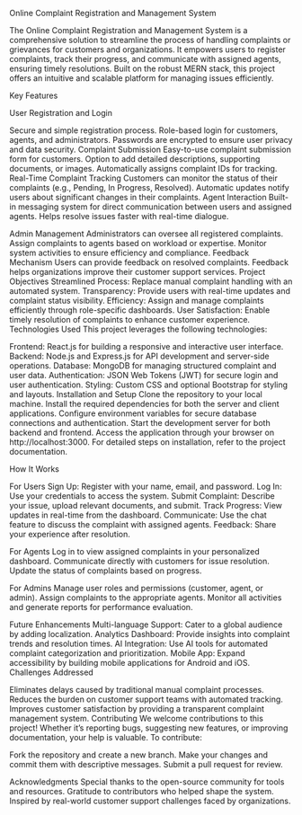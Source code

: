 Online Complaint Registration and Management System

The Online Complaint Registration and Management System is a comprehensive solution to streamline the process of handling complaints or grievances for customers and organizations. It empowers users to register complaints, track their progress, and communicate with assigned agents, ensuring timely resolutions. Built on the robust MERN stack, this project offers an intuitive and scalable platform for managing issues efficiently.

Key Features

User Registration and Login

Secure and simple registration process.
Role-based login for customers, agents, and administrators.
Passwords are encrypted to ensure user privacy and data security.
Complaint Submission
Easy-to-use complaint submission form for customers.
Option to add detailed descriptions, supporting documents, or images.
Automatically assigns complaint IDs for tracking.
Real-Time Complaint Tracking
Customers can monitor the status of their complaints (e.g., Pending, In Progress, Resolved).
Automatic updates notify users about significant changes in their complaints.
Agent Interaction
Built-in messaging system for direct communication between users and assigned agents.
Helps resolve issues faster with real-time dialogue.

Admin Management
Administrators can oversee all registered complaints.
Assign complaints to agents based on workload or expertise.
Monitor system activities to ensure efficiency and compliance.
Feedback Mechanism
Users can provide feedback on resolved complaints.
Feedback helps organizations improve their customer support services.
Project Objectives
Streamlined Process: Replace manual complaint handling with an automated system.
Transparency: Provide users with real-time updates and complaint status visibility.
Efficiency: Assign and manage complaints efficiently through role-specific dashboards.
User Satisfaction: Enable timely resolution of complaints to enhance customer experience.
Technologies Used
This project leverages the following technologies:

Frontend: React.js for building a responsive and interactive user interface.
Backend: Node.js and Express.js for API development and server-side operations.
Database: MongoDB for managing structured complaint and user data.
Authentication: JSON Web Tokens (JWT) for secure login and user authentication.
Styling: Custom CSS and optional Bootstrap for styling and layouts.
Installation and Setup
Clone the repository to your local machine.
Install the required dependencies for both the server and client applications.
Configure environment variables for secure database connections and authentication.
Start the development server for both backend and frontend.
Access the application through your browser on http://localhost:3000.
For detailed steps on installation, refer to the project documentation.

How It Works

For Users
Sign Up: Register with your name, email, and password.
Log In: Use your credentials to access the system.
Submit Complaint: Describe your issue, upload relevant documents, and submit.
Track Progress: View updates in real-time from the dashboard.
Communicate: Use the chat feature to discuss the complaint with assigned agents.
Feedback: Share your experience after resolution.

For Agents
Log in to view assigned complaints in your personalized dashboard.
Communicate directly with customers for issue resolution.
Update the status of complaints based on progress.

For Admins
Manage user roles and permissions (customer, agent, or admin).
Assign complaints to the appropriate agents.
Monitor all activities and generate reports for performance evaluation.

Future Enhancements
Multi-language Support: Cater to a global audience by adding localization.
Analytics Dashboard: Provide insights into complaint trends and resolution times.
AI Integration: Use AI tools for automated complaint categorization and prioritization.
Mobile App: Expand accessibility by building mobile applications for Android and iOS.
Challenges Addressed

Eliminates delays caused by traditional manual complaint processes.
Reduces the burden on customer support teams with automated tracking.
Improves customer satisfaction by providing a transparent complaint management system.
Contributing
We welcome contributions to this project! Whether it’s reporting bugs, suggesting new features, or improving documentation, your help is valuable. To contribute:

Fork the repository and create a new branch.
Make your changes and commit them with descriptive messages.
Submit a pull request for review.

Acknowledgments
Special thanks to the open-source community for tools and resources.
Gratitude to contributors who helped shape the system.
Inspired by real-world customer support challenges faced by organizations.
